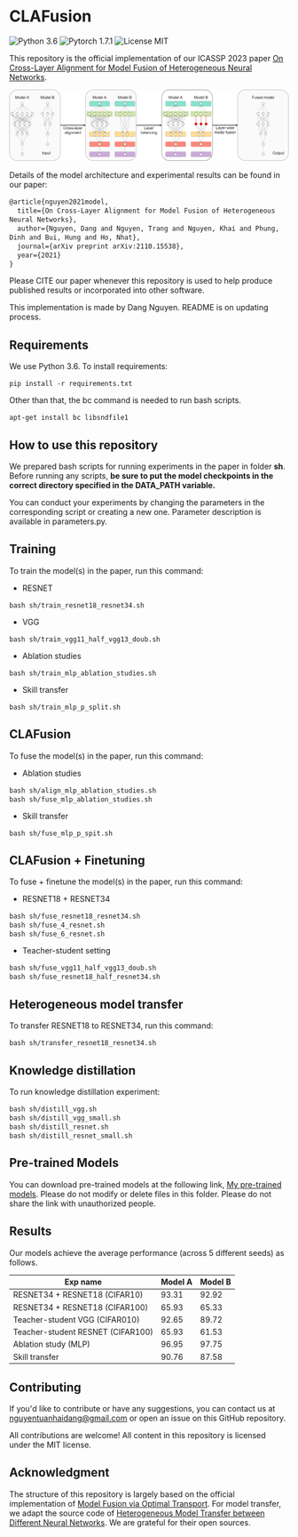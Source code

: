 # CLAFusion
![Python 3.6](https://img.shields.io/badge/python-3.6-green)
![Pytorch 1.7.1](https://img.shields.io/badge/pytorch-1.7.1-green)
![License MIT](https://img.shields.io/badge/license-MIT-blue)

This repository is the official implementation of our ICASSP 2023 paper [On Cross-Layer Alignment for Model Fusion of Heterogeneous Neural Networks](https://arxiv.org/abs/2110.15538).

![CLAFusion](./clafusion_framework.png)

Details of the model architecture and experimental results can be found in our paper:
```
@article{nguyen2021model,
  title={On Cross-Layer Alignment for Model Fusion of Heterogeneous Neural Networks},
  author={Nguyen, Dang and Nguyen, Trang and Nguyen, Khai and Phung, Dinh and Bui, Hung and Ho, Nhat},
  journal={arXiv preprint arXiv:2110.15538},
  year={2021}
}
```
Please CITE our paper whenever this repository is used to help produce published results or incorporated into other software.

This implementation is made by Dang Nguyen. README is on updating process.


## Requirements 

We use Python 3.6. To install requirements:

```setup
pip install -r requirements.txt
```

Other than that, the bc command is needed to run bash scripts.

```setup
apt-get install bc libsndfile1
```

## How to use this repository
We prepared bash scripts for running experiments in the paper in folder **sh**. Before running any scripts, **be sure to put the model checkpoints in the correct directory specified in the DATA_PATH variable.** 

You can conduct your experiments by changing the parameters in the corresponding script or creating a new one. Parameter description is available in parameters.py.

## Training

To train the model(s) in the paper, run this command:
* RESNET
```
bash sh/train_resnet18_resnet34.sh
```
* VGG
```
bash sh/train_vgg11_half_vgg13_doub.sh
```
* Ablation studies
```
bash sh/train_mlp_ablation_studies.sh
```
* Skill transfer
```
bash sh/train_mlp_p_split.sh
```

## CLAFusion
To fuse the model(s) in the paper, run this command:
* Ablation studies
```
bash sh/align_mlp_ablation_studies.sh
bash sh/fuse_mlp_ablation_studies.sh
```
* Skill transfer
```
bash sh/fuse_mlp_p_spit.sh
```

## CLAFusion + Finetuning
To fuse + finetune the model(s) in the paper, run this command:
* RESNET18 + RESNET34
```
bash sh/fuse_resnet18_resnet34.sh
bash sh/fuse_4_resnet.sh
bash sh/fuse_6_resnet.sh
```
* Teacher-student setting
```
bash sh/fuse_vgg11_half_vgg13_doub.sh
bash sh/fuse_resnet18_half_resnet34.sh

```

## Heterogeneous model transfer
To transfer RESNET18 to RESNET34, run this command:
```
bash sh/transfer_resnet18_resnet34.sh
```

## Knowledge distillation
To run knowledge distillation experiment:
```
bash sh/distill_vgg.sh
bash sh/distill_vgg_small.sh
bash sh/distill_resnet.sh
bash sh/distill_resnet_small.sh
```

## Pre-trained Models

You can download pre-trained models at the following link, [My pre-trained models](https://bit.ly/3uUe7t4). 
Please do not modify or delete files in this folder.
Please do not share the link with unauthorized people. 

## Results

Our models achieve the average performance (across 5 different seeds) as follows.

| Exp name                          | Model A | Model B |
| --------------------------------- | ------- | ------- |
| RESNET34 + RESNET18 (CIFAR10)     |  93.31  |  92.92  |
| RESNET34 + RESNET18 (CIFAR100)    |  65.93  |  65.33  |
| Teacher-student VGG (CIFAR010)    |  92.65  |  89.72  |
| Teacher-student RESNET (CIFAR100) |  65.93  |  61.53  |
| Ablation study (MLP)              |  96.95  |  97.75  |
| Skill transfer                    |  90.76  |  87.58  |

## Contributing
If you'd like to contribute or have any suggestions, you can contact us at nguyentuanhaidang@gmail.com or open an issue on this GitHub repository.

All contributions are welcome! All content in this repository is licensed under the MIT license.

## Acknowledgment
The structure of this repository is largely based on the official implementation of [Model Fusion via Optimal Transport](https://github.com/sidak/otfusion). For model transfer, we adapt the source code of [Heterogeneous Model Transfer between Different Neural Networks](https://anonymous.4open.science/r/6ab184dc-3c64-4fdd-ba6d-1e5097623dfd/a_hetero_model_transfer.py). We are grateful for their open sources.